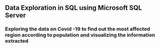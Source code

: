 ## Data Exploration in SQL using Microsoft SQL Server
### Exploring the data on Covid -19 to find out the most affected region according to population and visualizing the information extracted
